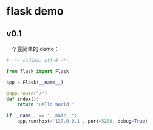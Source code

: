 
flask demo
===

## v0.1 

一个最简单的 demo：

```python
# -*- coding: utf-8 -*-

from flask import Flask

app = Flask(__name__)

@app.route("/")
def index():
    return "Hello World!"

if __name__ == "__main__":
    app.run(host='127.0.0.1', port=5200, debug=True)
```
